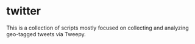 # twitter
This is a collection of scripts mostly focused on collecting 
and analyzing geo-tagged tweets via Tweepy.
